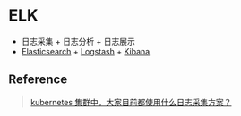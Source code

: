 # ELK

- 日志采集 + 日志分析 + 日志展示
- [Elasticsearch](https://github.com/elastic/elasticsearch) + [Logstash](https://github.com/elastic/logstash) + [Kibana](https://github.com/elastic/kibana)

## Reference

> [kubernetes 集群中，大家目前都使用什么日志采集方案？](https://hk.v2ex.com/t/1011235)
